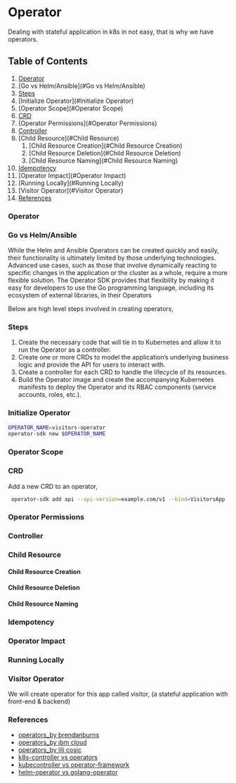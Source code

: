 # Operator

Dealing with stateful application in k8s in not easy, that is why we have operators.

## Table of Contents
1. [Operator](#Operator)
2. [Go vs Helm/Ansible](#Go vs Helm/Ansible)
3. [Steps](#Steps)
4. [Initialize Operator](#Initialize Operator)
5. [Operator Scope](#Operator Scope)
6. [CRD](#CRD)
7. [Operator Permissions](#Operator Permissions)
8. [Controller](#Controller)
9. [Child Resource](#Child Resource)
    1. [Child Resource Creation](#Child Resource Creation)
    2. [Child Resource Deletion](#Child Resource Deletion)
    3. [Child Resource Naming](#Child Resource Naming)
10. [Idempotency](#Idempotency)
11. [Operator Impact](#Operator Impact)
12. [Running Locally](#Running Locally)
13. [Visitor Operator](#Visitor Operator)
14. [References](#References)

### Operator

### Go vs Helm/Ansible
While the Helm and Ansible Operators can be created quickly and easily, their functionality is ultimately limited 
by those underlying technologies. Advanced use cases, such as those that involve dynamically reacting to specific 
changes in the application or the cluster as a whole, require a more flexible solution. The Operator SDK provides 
that flexibility by making it easy for developers to use the Go programming language, including its ecosystem of 
external libraries, in their Operators

Below are high level steps involved in creating operators,
### Steps
1. Create the necessary code that will tie in to Kubernetes and allow it to run the Operator as a controller. 
2. Create one or more CRDs to model the application’s underlying business logic and provide the API for users to interact with. 
3. Create a controller for each CRD to handle the lifecycle of its resources. 
4. Build the Operator image and create the accompanying Kubernetes manifests to deploy the Operator and its RBAC components (service accounts, roles, etc.).

### Initialize Operator

```bash
OPERATOR_NAME=visitors-operator 
operator-sdk new $OPERATOR_NAME
```

### Operator Scope

### CRD
Add a new CRD to an operator,
```bash
 operator-sdk add api --api-version=example.com/v1 --kind=VisitorsApp 
```

### Operator Permissions
### Controller
### Child Resource
#### Child Resource Creation
#### Child Resource Deletion
#### Child Resource Naming
### Idempotency
### Operator Impact
### Running Locally

### Visitor Operator
We will create operator for this app called visitor, (a stateful application with front-end & backend)

### References
- [operators_by brendanburns](https://www.youtube.com/watch?v=DhvYfNMOh6A)
- [operators_by ibm cloud](https://www.youtube.com/watch?v=i9V4oCa5f9I&t=255s)
- [operators_by lili cosic](https://www.youtube.com/watch?v=Lv4TTsGiK5E)
- [k8s-controller vs operators](https://github.com/octetz/k8s-controllers-vs-operators)
- [kubecontroller vs operator-framework](https://github.com/operator-framework/operator-sdk/issues/1758)
- [helm-operator vs golang-operator](https://vmblog.com/archive/2019/11/04/operators-a-journey-from-helm-to-golang-to-deliver-on-cloud-native-applications-day-2-operations.aspx#.Xp0q6MgzZPY)
